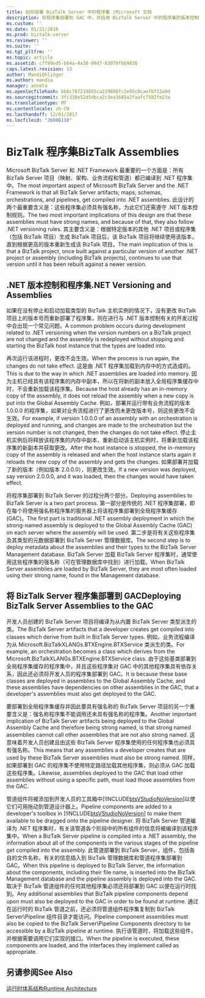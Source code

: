 ```yaml
---
title: 如何部署 BizTalk Server 中的程序集 |Microsoft 文档
description: 将程序集部署到 GAC 中，并启用 BizTalk Server 中的程序集的版本控制
ms.custom: ''
ms.date: 01/21/2016
ms.prod: biztalk-server
ms.reviewer: ''
ms.suite: ''
ms.tgt_pltfrm: ''
ms.topic: article
ms.assetid: c7f99ed5-b64a-4a38-99d7-83070fb69030
caps.latest.revision: 13
author: MandiOhlinger
ms.author: mandia
manager: anneta
ms.openlocfilehash: bb6c787219855ca219808fc1e95c0caefbf12a9d
ms.sourcegitcommit: 3fc338e52d5dbca2c3ea1685a2faafc7582fe23a
ms.translationtype: MT
ms.contentlocale: zh-CN
ms.lasthandoff: 12/01/2017
ms.locfileid: "26006110"
---
```

# <a name="biztalk-assemblies"></a><span data-ttu-id="f9337-103">BizTalk 程序集</span><span class="sxs-lookup"><span data-stu-id="f9337-103">BizTalk Assemblies</span></span>
<span data-ttu-id="f9337-104">Microsoft BizTalk Server 和 .NET Framework 最重要的一个方面是：所有 BizTalk Server 项目（映射、架构、业务流程和管道）都已编译到 .NET 程序集中。</span><span class="sxs-lookup"><span data-stu-id="f9337-104">The most important aspect of Microsoft BizTalk Server and the .NET Framework is that all BizTalk Server artifacts; maps, schemas, orchestrations, and pipelines, get compiled into .NET assemblies.</span></span> <span data-ttu-id="f9337-105">此设计的两个最重要含义是：这些程序集必须具有强名称，为此它们还需遵守 .NET 版本控制规则。</span><span class="sxs-lookup"><span data-stu-id="f9337-105">The two most important implications of this design are that these assemblies must have strong names, and because of that, they also follow .NET versioning rules.</span></span> <span data-ttu-id="f9337-106">其主要含义是：根据特定版本的其他 .NET 项目或程序集（包括 BizTalk 项目）生成 BizTalk 项目后，该 BizTalk 项目将继续使用该版本，直到根据更高的版本重新生成该 BizTalk 项目。</span><span class="sxs-lookup"><span data-stu-id="f9337-106">The main implication of this is that a BizTalk project, once built against a particular version of another .NET project or assembly (including BizTalk projects), continues to use that version until it has been rebuilt against a newer version.</span></span>  
  
## <a name="net-versioning-and-assemblies"></a><span data-ttu-id="f9337-107">.NET 版本控制和程序集</span><span class="sxs-lookup"><span data-stu-id="f9337-107">.NET Versioning and Assemblies</span></span>  
 <span data-ttu-id="f9337-108">如果在没有停止和启动加载类型的 BizTalk 主机实例的情况下，没有更改 BizTalk 项目上的版本号而重新部署了程序集，则在进行与 .NET 版本控制有关的开发过程中会出现一个常见问题。</span><span class="sxs-lookup"><span data-stu-id="f9337-108">A common problem occurs during development related to .NET versioning when the version numbers on a BizTalk project are not changed and the assembly is redeployed without stopping and starting the BizTalk host instance that the types are loaded into.</span></span>  
  
 <span data-ttu-id="f9337-109">再次运行该进程时，更改不会生效。</span><span class="sxs-lookup"><span data-stu-id="f9337-109">When the process is run again, the changes do not take effect.</span></span> <span data-ttu-id="f9337-110">这是由 .NET 程序集加载到内存中的方式造成的。</span><span class="sxs-lookup"><span data-stu-id="f9337-110">This is due to the way in which .NET assemblies are loaded into memory.</span></span> <span data-ttu-id="f9337-111">因为主机已经具有该程序集的内存中副本，所以在将新的副本放入全局程序集缓存中时，不会重新加载该程序集。</span><span class="sxs-lookup"><span data-stu-id="f9337-111">Because the host already has an in-memory copy of the assembly, it does not reload the assembly when a new copy is put into the Global Assembly Cache.</span></span> <span data-ttu-id="f9337-112">例如，部署并运行带有业务流程的版本 1.0.0.0 的程序集，如果对业务流程进行了更改而未更改版本号，则这些更改不会生效。</span><span class="sxs-lookup"><span data-stu-id="f9337-112">For example, if version 1.0.0.0 of an assembly with an orchestration is deployed and running, and changes are made to the orchestration but the version number is not changed, then the changes do not take effect.</span></span> <span data-ttu-id="f9337-113">停止主机实例后将释放该程序集的内存中副本，重新启动该主机实例时，将重新加载该程序集的新副本并获取更改。</span><span class="sxs-lookup"><span data-stu-id="f9337-113">After the host instance is stopped, the in-memory copy of the assembly is released and when the host instance starts again it reloads the new copy of the assembly and gets the changes.</span></span> <span data-ttu-id="f9337-114">如果部署并加载了新的版本（例如版本 2.0.0.0），则更改生效。</span><span class="sxs-lookup"><span data-stu-id="f9337-114">If a new version was deployed, say version 2.0.0.0, and it was loaded, then the changes would have taken effect.</span></span>  
  
 <span data-ttu-id="f9337-115">将程序集部署到 BizTalk Server 的过程分两个部分。</span><span class="sxs-lookup"><span data-stu-id="f9337-115">Deploying assemblies to BizTalk Server is a two part process.</span></span> <span data-ttu-id="f9337-116">第一部分是传统的 .NET 程序集部署，即在每个将使用强名称程序集的服务器上将该程序集部署到全局程序集缓存 (GAC)。</span><span class="sxs-lookup"><span data-stu-id="f9337-116">The first part is traditional .NET assembly deployment in which the strong-named assembly is deployed to the Global Assembly Cache (GAC) on each server where the assembly will be used.</span></span> <span data-ttu-id="f9337-117">第二步是将有关这些程序集及其类型的元数据部署到 BizTalk Server 管理数据库。</span><span class="sxs-lookup"><span data-stu-id="f9337-117">The second step is to deploy metadata about the assemblies and their types to the BizTalk Server Management database.</span></span> <span data-ttu-id="f9337-118">BizTalk Server 加载 BizTalk Server 程序集时，通常使用这些程序集的强名称（可在管理数据库中找到）进行加载。</span><span class="sxs-lookup"><span data-stu-id="f9337-118">When BizTalk Server assemblies are loaded by BizTalk Server, they are most often loaded using their strong name, found in the Management database.</span></span>  
  
## <a name="deploying-biztalk-server-assemblies-to-the-gac"></a><span data-ttu-id="f9337-119">将 BizTalk Server 程序集部署到 GAC</span><span class="sxs-lookup"><span data-stu-id="f9337-119">Deploying BizTalk Server Assemblies to the GAC</span></span>  
 <span data-ttu-id="f9337-120">开发人员创建的 BizTalk Server 项目将编译为从内置 BizTalk Server 类型派生的类。</span><span class="sxs-lookup"><span data-stu-id="f9337-120">The BizTalk Server artifacts that a developer creates get compiled into classes which derive from built in BizTalk Server types.</span></span> <span data-ttu-id="f9337-121">例如，业务流程编译为从 Microsoft.BizTalkXLANGs.BTXEngine.BTXService 类派生的类。</span><span class="sxs-lookup"><span data-stu-id="f9337-121">For example, an orchestration becomes a class which derives from the Microsoft.BizTalkXLANGs.BTXEngine.BTXService class.</span></span> <span data-ttu-id="f9337-122">由于这些基类部署到全局程序集缓存的程序集中，并且这些程序集对 GAC 中的其他程序集具有依存关系，因此还必须将开发人员的程序集部署到 GAC。</span><span class="sxs-lookup"><span data-stu-id="f9337-122">It is because these base classes are deployed in assemblies to the Global Assembly Cache, and these assemblies have dependencies on other assemblies in the GAC, that a developer's assemblies must also get deployed to the GAC.</span></span>  
  
 <span data-ttu-id="f9337-123">要部署到全局程序集缓存并因此要具有强名称的 BizTalk Server 项目的另一个重要含义是：强名称程序集不能调用还未具有强名称的程序集。</span><span class="sxs-lookup"><span data-stu-id="f9337-123">Another important implication of BizTalk Server artifacts being deployed to the Global Assembly Cache and therefore being strong named, is that strong named assemblies cannot call other assemblies that are not also strong named.</span></span> <span data-ttu-id="f9337-124">这意味着开发人员创建且由这些 BizTalk Server 程序集使用的任何程序集也必须具有强名称。</span><span class="sxs-lookup"><span data-stu-id="f9337-124">This means that any assemblies a developer creates that are used by these BizTalk Server assemblies must also be strong named.</span></span> <span data-ttu-id="f9337-125">同样，如果部署到 GAC 的程序集不使用特定路径加载其他程序集，则必须从 GAC 加载这些程序集。</span><span class="sxs-lookup"><span data-stu-id="f9337-125">Likewise, assemblies deployed to the GAC that load other assemblies without using a specific path, must load those assemblies from the GAC.</span></span>  
  
 <span data-ttu-id="f9337-126">管道组件将被添加到开发人员的工具箱中[!INCLUDE[btsVStudioNoVersion](../includes/btsvstudionoversion-md.md)]以使它们可用拖动到管道设计器上。</span><span class="sxs-lookup"><span data-stu-id="f9337-126">Pipeline components are added to a developer's toolbox in [!INCLUDE[btsVStudioNoVersion](../includes/btsvstudionoversion-md.md)] to make them available to be dragged onto the pipeline designer.</span></span> <span data-ttu-id="f9337-127">将 BizTalk Server 管道编译为 .NET 程序集时，有关该管道各个阶段中的所有组件的信息将被编译到该程序集中。</span><span class="sxs-lookup"><span data-stu-id="f9337-127">When a BizTalk Server pipeline is compiled into a .NET assembly, the information about all of the components in the various stages of the pipeline get compiled into the assembly.</span></span> <span data-ttu-id="f9337-128">此管道部署到 BizTalk Server，组件，包括各自的文件名称，有关的信息插入到 BizTalk 管理数据库和管道程序集部署到 GAC。</span><span class="sxs-lookup"><span data-stu-id="f9337-128">When this pipeline is deployed to BizTalk Server, the information about the components, including their file name, is inserted into the BizTalk Management database and the pipeline assembly is deployed into the GAC.</span></span> <span data-ttu-id="f9337-129">取决于 BizTalk 管道组件的任何其他程序集必须还将部署到 GAC 以便在运行时找到。</span><span class="sxs-lookup"><span data-stu-id="f9337-129">Any additional assemblies that BizTalk pipeline components depend upon must also be deployed to the GAC in order to be found at runtime.</span></span> <span data-ttu-id="f9337-130">通过在运行时的 BizTalk 管道之前，还必须将管道组件程序集复制到 BizTalk Server\Pipeline 组件目录才能访问。</span><span class="sxs-lookup"><span data-stu-id="f9337-130">Pipeline component assemblies must also be copied to the BizTalk Server\Pipeline Components directory to be accessible by a BizTalk pipeline at runtime.</span></span> <span data-ttu-id="f9337-131">执行该管道时，将加载这些组件，并根据需要调用它们实现的接口。</span><span class="sxs-lookup"><span data-stu-id="f9337-131">When the pipeline is executed, these components are loaded, and the interfaces they implement called as appropriate.</span></span>  
  
## <a name="see-also"></a><span data-ttu-id="f9337-132">另请参阅</span><span class="sxs-lookup"><span data-stu-id="f9337-132">See Also</span></span>  
 [<span data-ttu-id="f9337-133">运行时体系结构</span><span class="sxs-lookup"><span data-stu-id="f9337-133">Runtime Architecture</span></span>](../core/runtime-architecture.md)